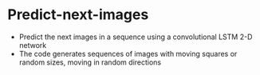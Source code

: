 # Predict-next-images
- Predict the next images in a sequence using a convolutional LSTM 2-D network
- The code generates sequences of images with moving squares or random sizes, moving in random directions
